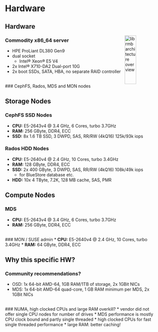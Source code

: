 <!-- .slide: data-state="section-break" id="section-break-5" data-timing="10s" -->
# Hardware


<!-- .slide: data-state="normal" id="hardware-0" data-timing="20s" data-menu-title="Hardware" -->
## Hardware

<div>
     <img style="height: 20%; left: 65%; position: absolute" alt="librmb architecture overview"
          data-src="images/HPE-DL380Gen9.jpg" />
</div>

### Commodity x86_64 server <!-- .element: class="fragment" data-fragment-index="0" -->
* <!-- .element: class="fragment" data-fragment-index="1" --> HPE ProLiant DL380 Gen9
* <!-- .element: class="fragment" data-fragment-index="2" --> dual socket
  * <!-- .element: class="fragment" data-fragment-index="2" --> Intel® Xeon® E5 V4
* <!-- .element: class="fragment" data-fragment-index="3" --> 2x Intel® X710-DA2 Dual-port 10G
* <!-- .element: class="fragment" data-fragment-index="4" --> 2x boot SSDs, SATA, HBA, no separate RAID controller

<br>
### CephFS, Rados, MDS and MON nodes <!-- .element: class="fragment" data-fragment-index="5" -->


<!-- .slide: data-state="normal" id="hardware-1" data-timing="20s" data-menu-title="Storage nodes" -->
## Storage Nodes

### CephFS SSD Nodes <!-- .element: class="fragment" data-fragment-index="0" -->
* <!-- .element: class="fragment" data-fragment-index="1" --> <b>CPU:</b> E5-2643v4 @ 3.4 GHz, 6 Cores, turbo 3.7GHz
* <!-- .element: class="fragment" data-fragment-index="1" --> <b>RAM:</b> 256 GByte, DDR4, ECC
* <!-- .element: class="fragment" data-fragment-index="1" --> <b>SSD:</b> 8x 1.6 TB SSD, 3 DWPD, SAS, RR/RW (4kQ16) 125k/93k iops

### Rados HDD Nodes <!-- .element: class="fragment" data-fragment-index="2" -->
* <!-- .element: class="fragment" data-fragment-index="3" --> <b>CPU:</b> E5-2640v4 @ 2.4 GHz, 10 Cores, turbo 3.4GHz
* <!-- .element: class="fragment" data-fragment-index="3" --> <b>RAM:</b> 128 GByte, DDR4, ECC
* <!-- .element: class="fragment" data-fragment-index="3" --> <b>SSD:</b> 2x 400 GByte, 3 DWPD, SAS, RR/RW (4kQ16) 108k/49k iops
  * <!-- .element: class="fragment" data-fragment-index="3" --> for BlueStore database etc.
* <!-- .element: class="fragment" data-fragment-index="3" --> <b>HDD:</b> 10x 4 TByte, 7.2K, 128 MB cache, SAS, PMR


<!-- .slide: data-state="normal" id="hardware-2" data-timing="20s" data-menu-title="Compute nodes" -->
## Compute Nodes

### MDS <!-- .element: class="fragment" data-fragment-index="0" -->
* <!-- .element: class="fragment" data-fragment-index="1" --> <b>CPU:</b> E5-2643v4 @ 3.4 GHz, 6 Cores, turbo 3.7GHz
* <!-- .element: class="fragment" data-fragment-index="1" --> <b>RAM:</b> 256 GByte, DDR4, ECC

<br>
### MON / SUSE admin <!-- .element: class="fragment" data-fragment-index="2" -->
* <!-- .element: class="fragment" data-fragment-index="3" --> <b>CPU:</b> E5-2640v4 @ 2.4 GHz, 10 Cores, turbo 3.4GHz
* <!-- .element: class="fragment" data-fragment-index="3" --> <b>RAM:</b> 64 GByte, DDR4, ECC


<!-- .slide: data-state="normal" id="hardware-3" data-timing="20s" data-menu-title="Hardware specs" -->
## Why this specific HW?

### Community recommendations? <!-- .element: class="fragment" data-fragment-index="0" -->
* <!-- .element: class="fragment" data-fragment-index="1" --> OSD: 1x 64-bit AMD-64, 1GB RAM/1TB of storage, 2x 1GBit NICs
* <!-- .element: class="fragment" data-fragment-index="2" --> MDS: 1x 64-bit AMD-64 quad-core, 1 GB RAM minimum per MDS, 2x 1GBit NICs

<br>
### NUMA, high clocked CPUs and large RAM overkill? <!-- .element: class="fragment" data-fragment-index="3" -->
* <!-- .element: class="fragment" data-fragment-index="4" --> vendor did not offer single CPU nodes for number of drives
* <!-- .element: class="fragment" data-fragment-index="5" --> MDS performance is mostly CPU clock bound and partly single threaded
  * <!-- .element: class="fragment" data-fragment-index="5" --> high clocked CPUs for fast single threaded performance
* <!-- .element: class="fragment" data-fragment-index="6" --> large RAM: better caching!

